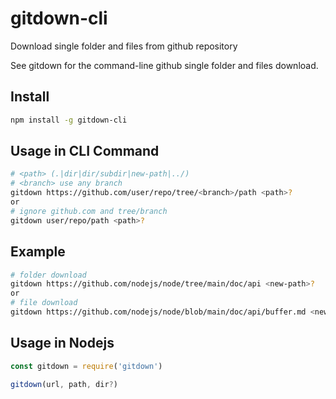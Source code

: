 # gitdown-cli

Download single folder and files from github repository

See gitdown for the command-line github single folder and files download.

## Install

```bash
npm install -g gitdown-cli
```


## Usage in CLI Command

```bash
# <path> (.|dir|dir/subdir|new-path|../) 
# <branch> use any branch
gitdown https://github.com/user/repo/tree/<branch>/path <path>? 
or
# ignore github.com and tree/branch
gitdown user/repo/path <path>?
```

## Example
```bash
# folder download
gitdown https://github.com/nodejs/node/tree/main/doc/api <new-path>?
or
# file download 
gitdown https://github.com/nodejs/node/blob/main/doc/api/buffer.md <new-name>?
```

## Usage in Nodejs

```js
const gitdown = require('gitdown')

gitdown(url, path, dir?)
```